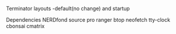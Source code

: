 Terminator layouts -default(no change) and startup

Dependencies NERDfond source pro
ranger
btop
neofetch
tty-clock
cbonsai
cmatrix